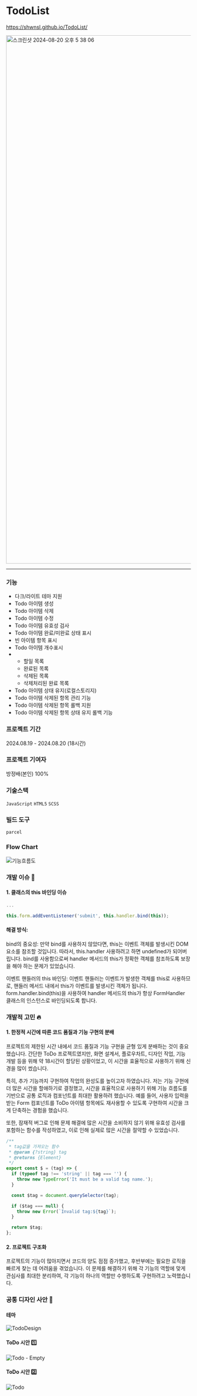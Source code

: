 # TodoList
https://shwnsl.github.io/TodoList/

<img width="1440" alt="스크린샷 2024-08-20 오후 5 38 06" src="https://github.com/user-attachments/assets/16730914-1cd6-4ebd-9b80-7eee0e197fc2">

---

### 기능

- 다크/라이트 테마 지원
- Todo 아이템 생성
- Todo 아이템 삭제
- Todo 아이템 수정
- Todo 아이템 유효성 검사
- Todo 아이템 완료/미완료 상태 표시
- 빈 아이템 항목 표시
- Todo 아이템 개수표시
- - 할일 목록
  - 완료된 목록
  - 삭제된 목록
  - 삭제처리된 완료 목록
- Todo 아이템 상태 유지(로컬스토리지)
- Todo 아이템 삭제된 항목 관리 기능
- Todo 아이템 삭제된 항목 롤백 지원
- Todo 아이템 삭제된 항목 상태 유지 롤백 기능

### 프로젝트 기간

2024.08.19 - 2024.08.20 (18시간)

### 프로젝트 기여자

방정배(본인) 100%

### 기술스택

`JavaScript` `HTML5` `SCSS`

### 빌드 도구

`parcel`

### Flow Chart

![기능흐름도](https://github.com/user-attachments/assets/6a204ba7-af44-4f59-92d6-9078738ffa41)

### 개발 이슈 🤨

#### 1. 클래스의 this 바인딩 이슈

```js
...

this.form.addEventListener('submit', this.handler.bind(this));
```

#### 해결 방식:

bind의 중요성: 만약 bind를 사용하지 않았다면, this는 이벤트 객체를 발생시킨 DOM 요소를 참조할 것입니다.
따라서, this.handler 사용하려고 하면 undefined가 되어버립니다. bind를 사용함으로써 handler 메서드의 this가 정확한 객체를 참조하도록 보장을 해야 하는 문제가 있었습니다.

이벤트 핸들러의 this 바인딩: 이벤트 핸들러는 이벤트가 발생한 객체를 this로 사용하므로, 핸들러 메서드 내에서 this가 이벤트를 발생시킨 객체가 됩니다.
form.handler.bind(this)을 사용하여 handler 메서드의 this가 항상 FormHandler 클래스의 인스턴스로 바인딩되도록 합니다.

### 개발적 고민 🔥

#### 1. 한정적 시간에 따른 코드 품질과 기능 구현의 분배

프로젝트의 제한된 시간 내에서 코드 품질과 기능 구현을 균형 있게 분배하는 것이 중요했습니다.
간단한 ToDo 프로젝트였지만, 화면 설계서, 플로우차트, 디자인 작업, 기능 개발 등을 위해 약 18시간이 할당된 상황이었고, 이 시간을 효율적으로 사용하기 위해 신경을 많이 썼습니다.

특히, 추가 기능까지 구현하여 작업의 완성도를 높이고자 하였습니다. 저는 기능 구현에 더 많은 시간을 할애하기로 결정했고,
시간을 효율적으로 사용하기 위해 기능 흐름도를 기반으로 공통 로직과 컴포넌트를 최대한 활용하려 했습니다.
예를 들어, 사용자 입력을 받는 Form 컴포넌트를 ToDo 아이템 항목에도 재사용할 수 있도록 구현하여 시간을 크게 단축하는 경험을 했습니다.

또한, 잠재적 버그로 인해 문제 해결에 많은 시간을 소비하지 않기 위해 유효성 검사를 포함하는 함수를 작성하였고, 이로 인해 실제로 많은 시간을 절약할 수 있었습니다.

```js
/**
 * tag값을 가져오는 함수
 * @param {?string} tag
 * @returns {Element}
 */
export const $ = (tag) => {
  if (typeof tag !== 'string' || tag === '') {
    throw new TypeError('It must be a valid tag name.');
  }

  const $tag = document.querySelector(tag);

  if ($tag === null) {
    throw new Error(`Invalid tag:${tag}`);
  }

  return $tag;
};
```

#### 2. 프로젝트 구조화

프로젝트의 기능이 많아지면서 코드의 양도 점점 증가했고, 후반부에는 필요한 로직을 빠르게 찾는 데 어려움을 겪었습니다.
이 문제를 해결하기 위해 각 기능의 역할에 맞게 관심사를 최대한 분리하여, 각 기능이 하나의 역할만 수행하도록 구현하려고 노력했습니다.

### 공통 디자인 사안 🎨

#### 테마

![TodoDesign](https://github.com/user-attachments/assets/e8c80489-b0d6-47a1-871a-66ceec011b8f)<br/>

#### ToDo 시안 1️⃣

![Todo - Empty](https://github.com/user-attachments/assets/30fe44af-00ac-4ff3-987c-3961af2d4842)<br/>

#### ToDo 시안 2️⃣

![Todo](https://github.com/user-attachments/assets/c5b4a0f3-5324-4c9a-901a-465bef689456)<br/>

<br/><br/>
